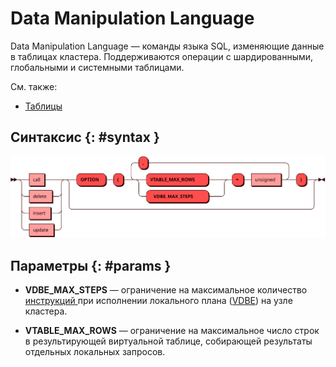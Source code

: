 # Data Manipulation Language

Data Manipulation Language — команды языка SQL, изменяющие данные в
таблицах кластера. Поддерживаются операции с шардированными, глобальными
и системными таблицами.

См. также:

- [Таблицы](../../overview/glossary.md#table)

## Синтаксис {: #syntax }

![DML](../../images/ebnf/dml.svg)

## Параметры {: #params }

* **VDBE_MAX_STEPS** — ограничение на максимальное количество
  [инструкций ](https://www.sqlite.org/opcode.html) при исполнении
  локального плана ([VDBE](https://www.sqlite.org/vdbe.html)) на узле
  кластера.

* **VTABLE_MAX_ROWS** — ограничение на максимальное число строк в
  результирующей виртуальной таблице, собирающей результаты отдельных
  локальных запросов.
